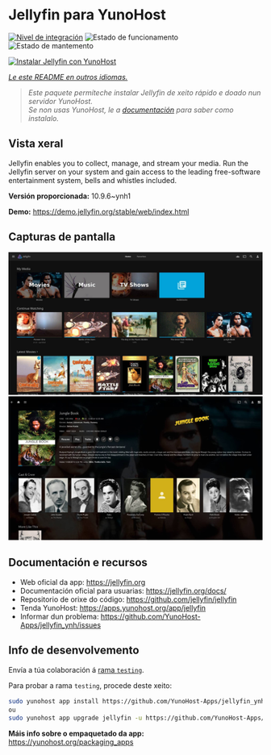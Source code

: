 <!--
NOTA: Este README foi creado automáticamente por <https://github.com/YunoHost/apps/tree/master/tools/readme_generator>
NON debe editarse manualmente.
-->

# Jellyfin para YunoHost

[![Nivel de integración](https://dash.yunohost.org/integration/jellyfin.svg)](https://ci-apps.yunohost.org/ci/apps/jellyfin/) ![Estado de funcionamento](https://ci-apps.yunohost.org/ci/badges/jellyfin.status.svg) ![Estado de mantemento](https://ci-apps.yunohost.org/ci/badges/jellyfin.maintain.svg)

[![Instalar Jellyfin con YunoHost](https://install-app.yunohost.org/install-with-yunohost.svg)](https://install-app.yunohost.org/?app=jellyfin)

*[Le este README en outros idiomas.](./ALL_README.md)*

> *Este paquete permíteche instalar Jellyfin de xeito rápido e doado nun servidor YunoHost.*  
> *Se non usas YunoHost, le a [documentación](https://yunohost.org/install) para saber como instalalo.*

## Vista xeral

Jellyfin enables you to collect, manage, and stream your media. Run the Jellyfin server on your system and gain access to the leading free-software entertainment system, bells and whistles included.


**Versión proporcionada:** 10.9.6~ynh1

**Demo:** <https://demo.jellyfin.org/stable/web/index.html>

## Capturas de pantalla

![Captura de pantalla de Jellyfin](./doc/screenshots/jellyfin-1.jpg)
![Captura de pantalla de Jellyfin](./doc/screenshots/jellyfin-2.jpg)

## Documentación e recursos

- Web oficial da app: <https://jellyfin.org>
- Documentación oficial para usuarias: <https://jellyfin.org/docs/>
- Repositorio de orixe do código: <https://github.com/jellyfin/jellyfin>
- Tenda YunoHost: <https://apps.yunohost.org/app/jellyfin>
- Informar dun problema: <https://github.com/YunoHost-Apps/jellyfin_ynh/issues>

## Info de desenvolvemento

Envía a túa colaboración á [rama `testing`](https://github.com/YunoHost-Apps/jellyfin_ynh/tree/testing).

Para probar a rama `testing`, procede deste xeito:

```bash
sudo yunohost app install https://github.com/YunoHost-Apps/jellyfin_ynh/tree/testing --debug
ou
sudo yunohost app upgrade jellyfin -u https://github.com/YunoHost-Apps/jellyfin_ynh/tree/testing --debug
```

**Máis info sobre o empaquetado da app:** <https://yunohost.org/packaging_apps>
